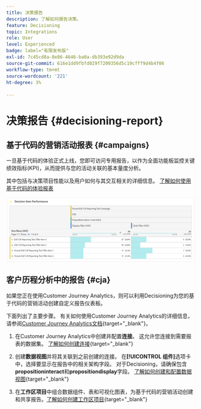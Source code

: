 ```yaml
---
title: 决策报告
description: 了解如何报告决策。
feature: Decisioning
topic: Integrations
role: User
level: Experienced
badge: label="有限发布版"
exl-id: 7c45cd8a-8e86-4646-ba0a-db393e92d9da
source-git-commit: 616e1dd9fbfd029f7209356d5c19cfff9d4b4f06
workflow-type: tm+mt
source-wordcount: '221'
ht-degree: 3%

---
```



# 决策报告 {#decisioning-report}

## 基于代码的营销活动报表 {#campaigns}

一旦基于代码的体验正式上线，您即可访问专用报告，以作为全面功能板监控关键绩效指标(KPI)，从而提供与您的活动关联的基本量度分析。

其中包括与决策项目性能以及用户如何与其交互相关的详细信息。 [了解如何使用基于代码的体验报表](../reports/campaign-global-report-cja-code.md)

![](../reports/assets/cja-decisioning-item-performance.png)

## 客户历程分析中的报告 {#cja}

如果您正在使用Customer Journey Analytics，则可以利用Decisioning为您的基于代码的营销活动创建自定义报告仪表板。

下面列出了主要步骤。 有关如何使用Customer Journey Analytics的详细信息，请参阅[Customer Journey Analytics文档](https://experienceleague.adobe.com/en/docs/analytics-platform/using/cja-landing){target="_blank"}。

1. 在Customer Journey Analytics中创建并配置&#x200B;**连接**。 这允许您连接到需要报表的数据集。 [了解如何创建连接](https://experienceleague.adobe.com/en/docs/analytics-platform/using/cja-connections/create-connection){target="_blank"}

1. 创建&#x200B;**数据视图**&#x200B;并将其关联到之前创建的连接。 在&#x200B;**[!UICONTROL 组件]**&#x200B;选项卡中，选择要显示在报告中的相关架构字段。 对于Decisioning，请确保包含&#x200B;**propositioninteract**&#x200B;和&#x200B;**propositiondisplay**&#x200B;字段。 [了解如何创建和配置数据视图](https://experienceleague.adobe.com/en/docs/analytics-platform/using/cja-dataviews/create-dataview){target="_blank"}

1. 在&#x200B;**工作区项目**&#x200B;中组合数据组件、表和可视化图表，为基于代码的营销活动创建和共享报告。[了解如何创建工作区项目](https://experienceleague.adobe.com/en/docs/analytics-platform/using/cja-workspace/build-workspace-project/create-projects){target="_blank"}
